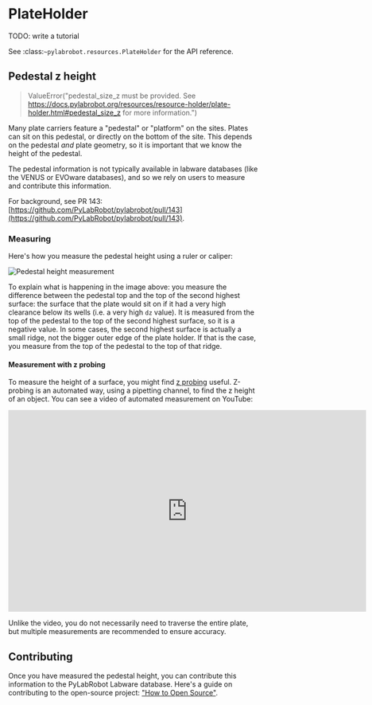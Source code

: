 # PlateHolder

TODO: write a tutorial

See :class:`~pylabrobot.resources.PlateHolder` for the API reference.

## Pedestal z height

> ValueError("pedestal_size_z must be provided. See https://docs.pylabrobot.org/resources/resource-holder/plate-holder.html#pedestal_size_z for more information.")

Many plate carriers feature a "pedestal" or "platform" on the sites. Plates can sit on this pedestal, or directly on the bottom of the site. This depends on the pedestal _and_ plate geometry, so it is important that we know the height of the pedestal.

The pedestal information is not typically available in labware databases (like the VENUS or EVOware databases), and so we rely on users to measure and contribute this information.

For background, see PR 143: [https://github.com/PyLabRobot/pylabrobot/pull/143](https://github.com/PyLabRobot/pylabrobot/pull/143).

### Measuring

Here's how you measure the pedestal height using a ruler or caliper:

![Pedestal height measurement](/resources/img/pedestal/measure.jpeg)

To explain what is happening in the image above: you measure the difference between the pedestal top and the top of the second highest surface: the surface that the plate would sit on if it had a very high clearance below its wells (i.e. a very high `dz` value). It is measured from the top of the pedestal to the top of the second highest surface, so it is a negative value. In some cases, the second highest surface is actually a small ridge, not the bigger outer edge of the plate holder. If that is the case, you measure from the top of the pedestal to the top of that ridge.

#### Measurement with z probing

To measure the height of a surface, you might find [z probing](/user_guide/00_liquid-handling/hamilton-star/z-probing) useful. Z-probing is an automated way, using a pipetting channel, to find the z height of an object. You can see a video of automated measurement on YouTube:

<iframe width="720" height="405" src="https://www.youtube.com/embed/_uPf9hyTBog" title="YouTube video player" frameborder="0" allow="autoplay; encrypted-media; picture-in-picture; web-share" referrerpolicy="strict-origin-when-cross-origin" allowfullscreen></iframe>

Unlike the video, you do not necessarily need to traverse the entire plate, but multiple measurements are recommended to ensure accuracy.

## Contributing

Once you have measured the pedestal height, you can contribute this information to the PyLabRobot Labware database. Here's a guide on contributing to the open-source project: ["How to Open Source"](/contributor_guide/how-to-open-source.md).
